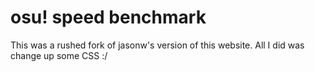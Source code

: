 # osu! speed benchmark

This was a rushed fork of jasonw's version of this website. All I did was change up some CSS :/